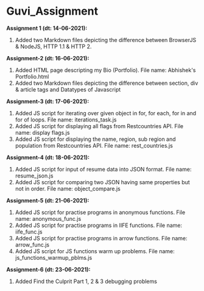 # Guvi_Assignment

**Assignment 1 (dt: 14-06-2021):**
1. Added two Markdown files depicting the difference between BrowserJS & NodeJS, HTTP 1.1 & HTTP 2.


**Assignment-2 (dt: 16-06-2021):**
1. Added HTML page descripting my Bio (Portfolio). File name: Abhishek's Portfolio.html
2. Added two Markdown files depicting the difference between section, div & article tags and Datatypes of Javascript


**Assignment-3 (dt: 17-06-2021):**
1. Added JS script for iterating over given object in for, for each, for in and for of loops. File name: iterations_task.js
2. Added JS script for displaying all flags from Restcountries API. File name: display flags.js
3. Added JS script for displaying the name, region, sub region and population from Restcountries API. File name: rest_countries.js

**Assignment-4 (dt: 18-06-2021):**
1. Added JS script for input of resume data into JSON format. File name: resume_json.js
2. Added JS script for comparing two JSON having same properties but not in order. File name: object_compare.js

**Assignment-5 (dt: 21-06-2021):**
1. Added JS script for practise programs in anonymous functions. File name: anonymous_func.js
2. Added JS script for practise programs in IIFE functions. File name: iife_func.js
3. Added JS script for practise programs in arrow functions. File name: arrow_func.js
4. Added JS script for JS functions warm up problems. File name: js_functions_warmup_pblms.js

**Assignment-6 (dt: 23-06-2021):**
1. Added Find the Culprit Part 1, 2 & 3 debugging problems
